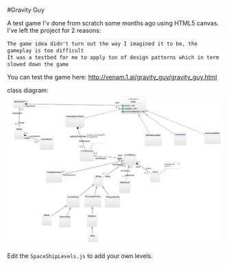 #Gravity Guy

A test game I'v done from scratch some months ago using HTML5 canvas.
I've left the project for 2 reasons:

    The game idea didn't turn out the way I imagined it to be, the gameplay is too difficult
    It was a testbed for me to apply ton of design patterns which in term slowed down the game

You can test the game here: http://venam.1.ai/gravity_guy/gravity_guy.html

class diagram:
![screenshot](https://raw.githubusercontent.com/venam/gravity-guy/master/myGame-diag.svg)

Edit the `SpaceShipLevels.js` to add your own levels.

